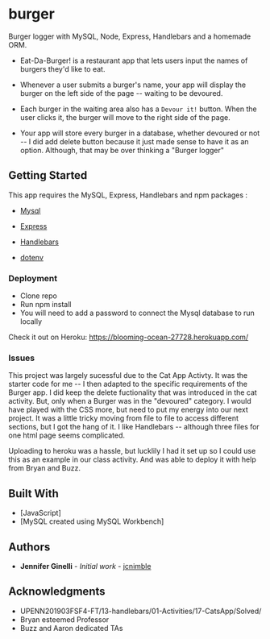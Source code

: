 # burger
Burger logger with MySQL, Node, Express, Handlebars and a homemade ORM.

* Eat-Da-Burger! is a restaurant app that lets users input the names of burgers they'd like to eat.

* Whenever a user submits a burger's name, your app will display the burger on the left side of the page -- waiting to be devoured.

* Each burger in the waiting area also has a `Devour it!` button. When the user clicks it, the burger will move to the right side of the page.

* Your app will store every burger in a database, whether devoured or not -- I did add delete button because it just made sense to have it as an option.  Although, that may be over thinking a "Burger logger"

## Getting Started

This app requires the MySQL, Express, Handlebars and   npm packages :

   * [Mysql](https://www.npmjs.com/package/mysql)

   * [Express](https://www.npmjs.com/package/express)

   * [Handlebars](https://www.npmjs.com/package/handlebars)

   * [dotenv](https://www.npmjs.com/package/dotenv)
      

### Deployment
* Clone repo
* Run npm install
* You will need to add a password to connect the Mysql database to run locally



Check it out on Heroku: https://blooming-ocean-27728.herokuapp.com/

### Issues
This project was largely sucessful due to the Cat App Activty.  It was the starter code for me -- I then adapted to the specific requirements of the Burger app. I did keep the delete fuctionality that was introduced in the cat activity. But, only when a Burger was in the "devoured" category.  I would have played with the CSS more, but need to put my energy into our next project.  It was a little tricky moving from file to file to access different sections, but I got the hang of it. I like Handlebars -- although three files for one html page seems complicated.

Uploading to heroku was a hassle, but lucklily I had it set up so I could use this as an example in our class activity. And was able to deploy it with help from Bryan and Buzz.

## Built With

* [JavaScript]
* [MySQL created using MySQL Workbench]

## Authors

* **Jennifer Ginelli** - *Initial work* - [jcnimble](https://jcnimble.github.io/)

## Acknowledgments

   * UPENN201903FSF4-FT/13-handlebars/01-Activities/17-CatsApp/Solved/
   * Bryan esteemed Professor
   * Buzz and Aaron dedicated TAs


